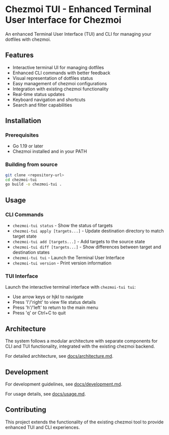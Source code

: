 # Chezmoi TUI - Enhanced Terminal User Interface for Chezmoi

An enhanced Terminal User Interface (TUI) and CLI for managing your dotfiles with chezmoi.

## Features

- Interactive terminal UI for managing dotfiles
- Enhanced CLI commands with better feedback
- Visual representation of dotfiles status
- Easy management of chezmoi configurations
- Integration with existing chezmoi functionality
- Real-time status updates
- Keyboard navigation and shortcuts
- Search and filter capabilities

## Installation

### Prerequisites
- Go 1.19 or later
- Chezmoi installed and in your PATH

### Building from source
```bash
git clone <repository-url>
cd chezmoi-tui
go build -o chezmoi-tui .
```

## Usage

### CLI Commands
- `chezmoi-tui status` - Show the status of targets
- `chezmoi-tui apply [targets...]` - Update destination directory to match target state
- `chezmoi-tui add [targets...]` - Add targets to the source state
- `chezmoi-tui diff [targets...]` - Show differences between target and destination states
- `chezmoi-tui tui` - Launch the Terminal User Interface
- `chezmoi-tui version` - Print version information

### TUI Interface
Launch the interactive terminal interface with `chezmoi-tui tui`:
- Use arrow keys or hjkl to navigate
- Press 'l'/'right' to view file status details
- Press 'h'/'left' to return to the main menu
- Press 'q' or Ctrl+C to quit

## Architecture

The system follows a modular architecture with separate components for CLI and TUI functionality, integrated with the existing chezmoi backend.

For detailed architecture, see [docs/architecture.md](docs/architecture.md).

## Development

For development guidelines, see [docs/development.md](docs/development.md).

For usage details, see [docs/usage.md](docs/usage.md).

## Contributing

This project extends the functionality of the existing chezmoi tool to provide enhanced TUI and CLI experiences.